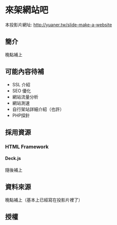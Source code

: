 來架網站吧
=================
本投影片網址: <http://yuaner.tw/slide-make-a-website>

## 簡介
晚點補上

## 可能內容待補
* SSL 介紹
* SEO 優化
* 網站流量分析
* 網站測速
* 自行架站詳細介紹（也許）
* PHP探針

## 採用資源
### HTML Framework
#### Deck.js
隨後補上

## 資料來源
晚點補上（基本上已經寫在投影片裡了）

## 授權
